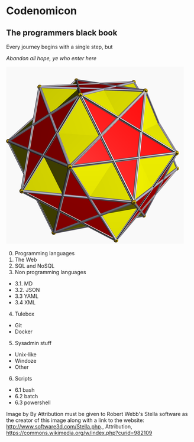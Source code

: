 # Codenomicon
##  The programmers black book
Every journey begins with a single step, but

_Abandon all hope, ye who enter here_

![Some fancy logo](img/ditrigonal_icosidodecahedron.png)

0. Programming languages
1. The Web
2. SQL and NoSQL
3. Non programming languages
  - 3.1. MD
  - 3.2. JSON
  - 3.3 YAML
  - 3.4 XML
4. Tulebox
 - Git
 - Docker
5. Sysadmin stuff
  - Unix-like
  - Windoze
  - Other
6. Scripts
 - 6.1 bash
 - 6.2 batch
 - 6.3 powershell

Image by By Attribution must be given to Robert Webb's Stella software as the creator of this image along with a link to the website: http://www.software3d.com/Stella.php., Attribution, https://commons.wikimedia.org/w/index.php?curid=982109
